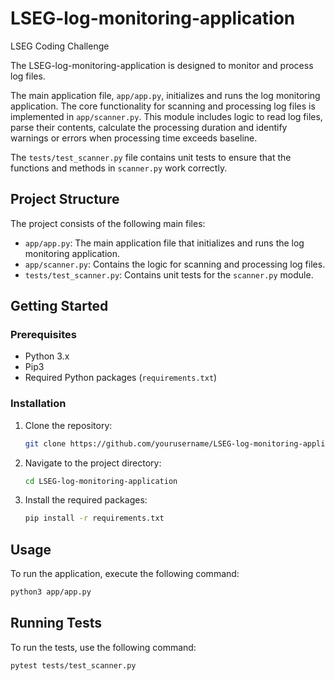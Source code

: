 # LSEG-log-monitoring-application

LSEG Coding Challenge

The LSEG-log-monitoring-application is designed to monitor and process log files.

The main application file, `app/app.py`, initializes and runs the log monitoring application. The core functionality for scanning and processing log files is implemented in `app/scanner.py`. This module includes logic to read log files, parse their contents, calculate the processing duration and identify warnings or errors when processing time exceeds baseline. 

The `tests/test_scanner.py` file contains unit tests to ensure that the functions and methods in `scanner.py` work correctly.

## Project Structure

The project consists of the following main files:

- `app/app.py`: The main application file that initializes and runs the log monitoring application.
- `app/scanner.py`: Contains the logic for scanning and processing log files.
- `tests/test_scanner.py`: Contains unit tests for the `scanner.py` module.

## Getting Started

### Prerequisites

- Python 3.x
- Pip3
- Required Python packages (`requirements.txt`)

### Installation

1. Clone the repository:
    ```sh
    git clone https://github.com/yourusername/LSEG-log-monitoring-application.git
    ```
2. Navigate to the project directory:
    ```sh
    cd LSEG-log-monitoring-application
    ```
3. Install the required packages:
    ```sh
    pip install -r requirements.txt
    ```

## Usage

To run the application, execute the following command:
```sh
python3 app/app.py
```

## Running Tests

To run the tests, use the following command:
```sh
pytest tests/test_scanner.py
```

